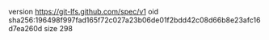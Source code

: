 version https://git-lfs.github.com/spec/v1
oid sha256:196498f997fad165f72c027a23b06de01f2bdd42c08d66b8e23afc16d7ea260d
size 298
